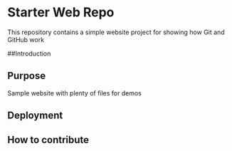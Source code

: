 # Starter Web Repo

This repository contains a simple website project for showing how Git and GitHub work

##Introduction


## Purpose

Sample website with plenty of files for demos

## Deployment


## How to contribute


